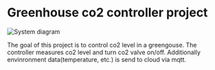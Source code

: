 # Greenhouse co2 controller project
![System diagram](https://user-images.githubusercontent.com/72491928/212175393-e9910610-1224-4684-abd1-4c327393d70e.png)

The goal of this project is to control co2 level in a greengouse. The controller measures co2 level and turn co2 valve on/off. Additionally envinronment data(temperature, etc.) is send to cloud via mqtt.
